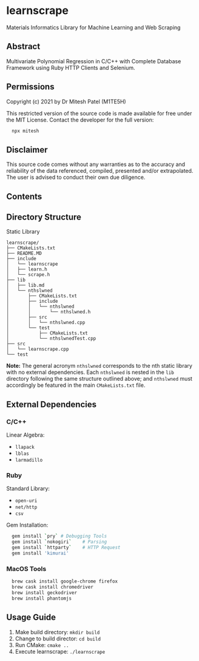 # learnscrape
Materials Informatics Library for Machine Learning and Web Scraping

## Abstract
Multivariate Polynomial Regression in C/C++ with Complete Database Framework using Ruby HTTP Clients and Selenium.

## Permissions
Copyright (c) 2021 by Dr Mitesh Patel (M1TE5H)

This restricted version of the source code is made available for free under the MIT License. Contact the developer for the full version:
```bash
  npx mitesh
```

## Disclaimer
This source code comes without any warranties as to the accuracy and reliability of the data referenced, compiled, presented and/or extrapolated. The user is advised to conduct their own due diligence.

## Contents



## Directory Structure
Static Library
```
learnscrape/
├── CMakeLists.txt
├── README.MD
├── include
│   └── learnscrape
│   ├── learn.h
│   └── scrape.h
├── lib
│   ├── lib.md
│   └── nthslwned
│       ├── CMakeLists.txt
│       ├── include
│       │   └── nthslwned
│       │       └── nthslwned.h
│       ├── src
│       │   └── nthslwned.cpp
│       └── test
│           ├── CMakeLists.txt
│           └── nthslwnedTest.cpp
├── src
│   └── learnscrape.cpp
└── test
```

**Note:** The general acronym `nthslwned` corresponds to the nth static library with no external dependencies. Each `nthslwned` is nested in the `lib` directory following the same structure outlined above; and `nthslwned` must accordingly be featured in the main `CMakeLists.txt` file.

## External Dependencies

### C/C++
Linear Algebra:
- `llapack`
- `lblas`
- `larmadillo`

### Ruby
Standard Library:
- `open-uri`
- `net/http`
- `csv`

Gem Installation:
```bash
  gem install `pry`	# Debugging Tools
  gem install `nokogiri`	# Parsing 
  gem install `httparty`	# HTTP Request
  gem install 'kimurai'
```
### MacOS Tools
```bash
  brew cask install google-chrome firefox
  brew cask install chromedriver
  brew install geckodriver
  brew install phantomjs
```

## Usage Guide
1. Make build directory: `mkdir build`
2. Change to build director: `cd build`
3. Run CMake: `cmake ..`
4. Execute learnscrape: `./learnscrape` 
